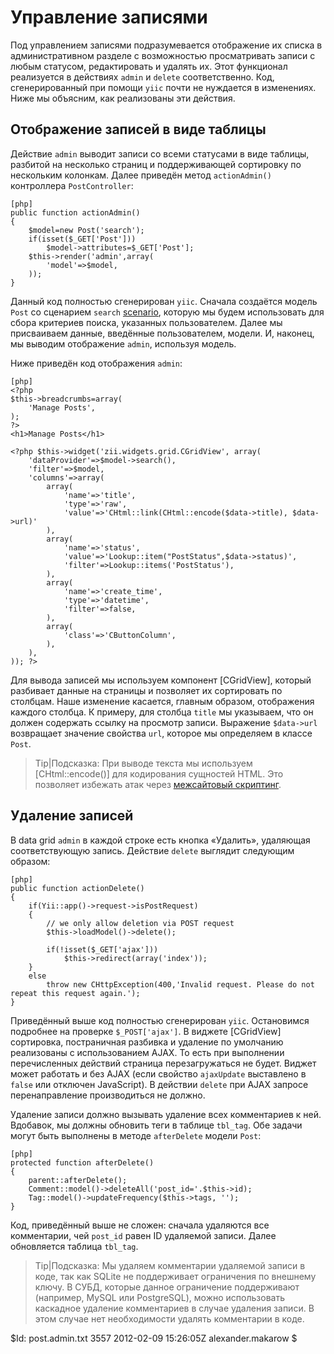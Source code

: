 Управление записями
===================

Под управлением записями подразумевается отображение их списка в административном
разделе с возможностью просматривать записи с любым статусом, редактировать и
удалять их. Этот функционал реализуется в действиях `admin` и `delete`
соответственно. Код, сгенерированный при помощи `yiic` почти не нуждается в
изменениях. Ниже мы объясним, как реализованы эти действия.


Отображение записей в виде таблицы
----------------------------------

Действие `admin` выводит записи со всеми статусами в виде таблицы,
разбитой на несколько страниц и поддерживающей сортировку по нескольким колонкам.
Далее приведён метод `actionAdmin()` контроллера `PostController`:

~~~
[php]
public function actionAdmin()
{
	$model=new Post('search');
	if(isset($_GET['Post']))
		$model->attributes=$_GET['Post'];
	$this->render('admin',array(
		'model'=>$model,
	));
}
~~~

Данный код полностью сгенерирован `yiic`. Сначала создаётся модель `Post` со сценарием
`search` [scenario](/doc/guide/ru/form.model), которую мы будем использовать для
сбора критериев поиска, указанных пользователем. Далее мы присваиваем
данные, введённые пользователем, модели. И, наконец, мы выводим отображение
`admin`, используя модель.

Ниже приведён код отображения `admin`:

~~~
[php]
<?php
$this->breadcrumbs=array(
	'Manage Posts',
);
?>
<h1>Manage Posts</h1>

<?php $this->widget('zii.widgets.grid.CGridView', array(
	'dataProvider'=>$model->search(),
	'filter'=>$model,
	'columns'=>array(
		array(
			'name'=>'title',
			'type'=>'raw',
			'value'=>'CHtml::link(CHtml::encode($data->title), $data->url)'
		),
		array(
			'name'=>'status',
			'value'=>'Lookup::item("PostStatus",$data->status)',
			'filter'=>Lookup::items('PostStatus'),
		),
		array(
			'name'=>'create_time',
			'type'=>'datetime',
			'filter'=>false,
		),
		array(
			'class'=>'CButtonColumn',
		),
	),
)); ?>
~~~

Для вывода записей мы используем компонент [CGridView], который
разбивает данные на страницы и позволяет их сортировать по столбцам.
Наше изменение касается, главным образом, отображения каждого столбца.
К примеру, для столбца `title` мы указываем, что он должен содержать
ссылку на просмотр записи. Выражение `$data->url` возвращает значение
свойства `url`, которое мы определяем в классе `Post`.

> Tip|Подсказка: При выводе текста мы используем [CHtml::encode()] для
  кодирования сущностей HTML. Это позволяет избежать атак через [межсайтовый
  скриптинг](/doc/guide/ru/topics.security).


Удаление записей
----------------

В data grid `admin` в каждой строке есть кнопка «Удалить», удаляющая соответствующую
запись. Действие `delete` выглядит следующим образом:

~~~
[php]
public function actionDelete()
{
	if(Yii::app()->request->isPostRequest)
	{
		// we only allow deletion via POST request
		$this->loadModel()->delete();

		if(!isset($_GET['ajax']))
			$this->redirect(array('index'));
	}
	else
		throw new CHttpException(400,'Invalid request. Please do not repeat this request again.');
}
~~~

Приведённый выше код полностью сгенерирован `yiic`. Остановимся подробнее на
проверке `$_POST['ajax']`. В виджете [CGridView] сортировка, постраничная
разбивка и удаление по умолчанию реализованы с использованием AJAX. То есть при
выполнении перечисленных действий страница перезагружаться не будет.
Виджет может работать и без AJAX (если свойство `ajaxUpdate` выставлено в
`false` или отключен JavaScript). В действии `delete` при AJAX запросе перенаправление
производиться не должно.

Удаление записи должно вызывать удаление всех комментариев к ней. Вдобавок,
мы должны обновить теги в таблице `tbl_tag`. Обе задачи могут быть выполнены
в методе `afterDelete` модели `Post`:

~~~
[php]
protected function afterDelete()
{
	parent::afterDelete();
	Comment::model()->deleteAll('post_id='.$this->id);
	Tag::model()->updateFrequency($this->tags, '');
}
~~~

Код, приведённый выше не сложен: сначала удаляются все комментарии, чей
`post_id` равен ID удаляемой записи. Далее обновляется таблица `tbl_tag`.

> Tip|Подсказка: Мы удаляем комментарии удаляемой записи в коде, так как SQLite
> не поддерживает ограничения по внешнему ключу. В СУБД, которые данное ограничение
> поддерживают (например, MySQL или PostgreSQL), можно использовать каскадное
> удаление комментариев в случае удаления записи. В этом случае нет необходимости
> удалять комментарии в коде.

<div class="revision">$Id: post.admin.txt 3557 2012-02-09 15:26:05Z alexander.makarow $</div>